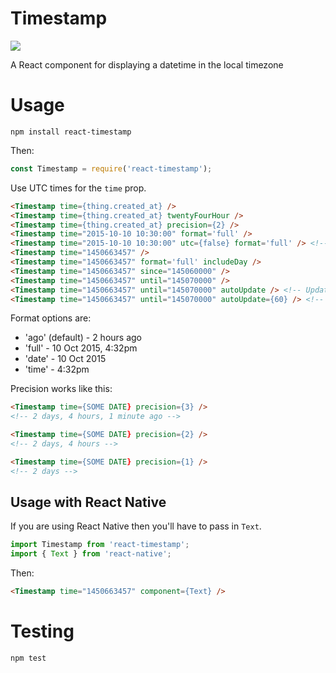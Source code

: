 # Timestamp

![](https://codeship.com/projects/7a8c81a0-6225-0134-3d52-0627957cda96/status?branch=master)

A React component for displaying a datetime in the local timezone


# Usage

`npm install react-timestamp`

Then:

```javascript
const Timestamp = require('react-timestamp');
```

Use UTC times for the `time` prop.

```html
<Timestamp time={thing.created_at} />
<Timestamp time={thing.created_at} twentyFourHour />
<Timestamp time={thing.created_at} precision={2} />
<Timestamp time="2015-10-10 10:30:00" format='full' />
<Timestamp time="2015-10-10 10:30:00" utc={false} format='full' /> <!-- Don't convert the timestamp to local time -->
<Timestamp time="1450663457" />
<Timestamp time="1450663457" format='full' includeDay />
<Timestamp time="1450663457" since="145060000" />
<Timestamp time="1450663457" until="145070000" />
<Timestamp time="1450663457" until="145070000" autoUpdate /> <!-- Updates every second -->
<Timestamp time="1450663457" until="145070000" autoUpdate={60} /> <!-- Updates every minute -->
```

Format options are:

 * 'ago' (default) - 2 hours ago
 * 'full' - 10 Oct 2015, 4:32pm
 * 'date' - 10 Oct 2015
 * 'time' - 4:32pm

Precision works like this:

```html
<Timestamp time={SOME DATE} precision={3} />
<!-- 2 days, 4 hours, 1 minute ago -->

<Timestamp time={SOME DATE} precision={2} />
<!-- 2 days, 4 hours -->

<Timestamp time={SOME DATE} precision={1} />
<!-- 2 days -->
```


## Usage with React Native

If you are using React Native then you'll have to pass in `Text`.

```javascript
import Timestamp from 'react-timestamp';
import { Text } from 'react-native';
```

Then:

```html
<Timestamp time="1450663457" component={Text} />
```

# Testing

`npm test`
